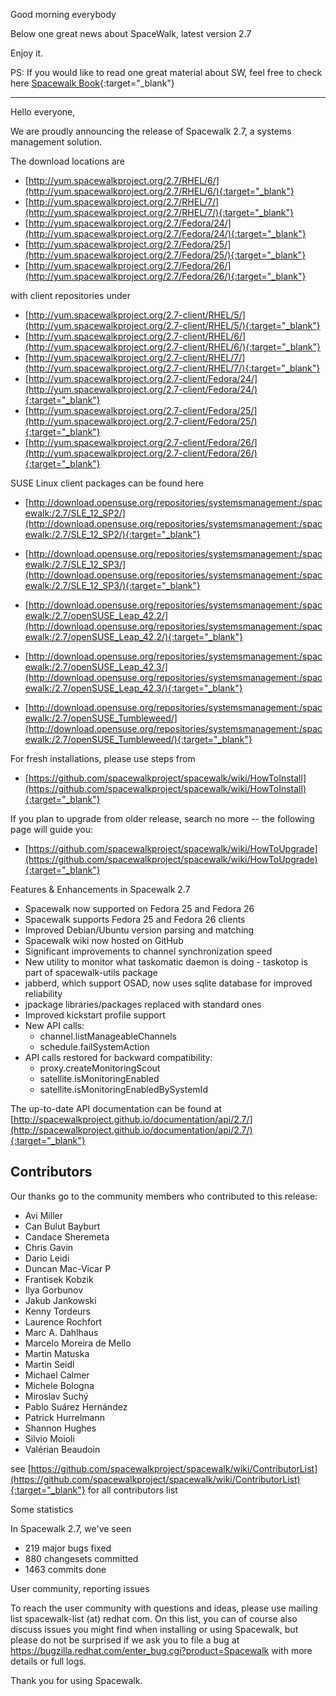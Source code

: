 Good morning everybody

Below one great news about SpaceWalk, latest version 2.7

Enjoy it.

PS: If you would like to read one great material about SW, feel free to check here [Spacewalk Book](https://www.amazon.com/Spacewalk-Satellite-Project-solution-management-ebook/dp/B071DDQ4W2/ref=sr_1_1?s=books&ie=UTF8&qid=1492602720&sr=1-1&keywords=spacewalk+satellite){:target="_blank"}

----

Hello everyone,

We are proudly announcing the release of Spacewalk 2.7, a systems
management solution.

The download locations are
   * [http://yum.spacewalkproject.org/2.7/RHEL/6/](http://yum.spacewalkproject.org/2.7/RHEL/6/){:target="_blank"}
   * [http://yum.spacewalkproject.org/2.7/RHEL/7/](http://yum.spacewalkproject.org/2.7/RHEL/7/){:target="_blank"}
   * [http://yum.spacewalkproject.org/2.7/Fedora/24/](http://yum.spacewalkproject.org/2.7/Fedora/24/){:target="_blank"}
   * [http://yum.spacewalkproject.org/2.7/Fedora/25/](http://yum.spacewalkproject.org/2.7/Fedora/25/){:target="_blank"}
   * [http://yum.spacewalkproject.org/2.7/Fedora/26/](http://yum.spacewalkproject.org/2.7/Fedora/26/){:target="_blank"}

with client repositories under
   * [http://yum.spacewalkproject.org/2.7-client/RHEL/5/](http://yum.spacewalkproject.org/2.7-client/RHEL/5/){:target="_blank"}
   * [http://yum.spacewalkproject.org/2.7-client/RHEL/6/](http://yum.spacewalkproject.org/2.7-client/RHEL/6/){:target="_blank"}
   * [http://yum.spacewalkproject.org/2.7-client/RHEL/7/](http://yum.spacewalkproject.org/2.7-client/RHEL/7/){:target="_blank"}
   * [http://yum.spacewalkproject.org/2.7-client/Fedora/24/](http://yum.spacewalkproject.org/2.7-client/Fedora/24/){:target="_blank"}
   * [http://yum.spacewalkproject.org/2.7-client/Fedora/25/](http://yum.spacewalkproject.org/2.7-client/Fedora/25/){:target="_blank"}
   * [http://yum.spacewalkproject.org/2.7-client/Fedora/26/](http://yum.spacewalkproject.org/2.7-client/Fedora/26/){:target="_blank"}

SUSE Linux client packages can be found here

   * [http://download.opensuse.org/repositories/systemsmanagement:/spacewalk:/2.7/SLE_12_SP2/](http://download.opensuse.org/repositories/systemsmanagement:/spacewalk:/2.7/SLE_12_SP2/){:target="_blank"}

   * [http://download.opensuse.org/repositories/systemsmanagement:/spacewalk:/2.7/SLE_12_SP3/](http://download.opensuse.org/repositories/systemsmanagement:/spacewalk:/2.7/SLE_12_SP3/){:target="_blank"}

   * [http://download.opensuse.org/repositories/systemsmanagement:/spacewalk:/2.7/openSUSE_Leap_42.2/](http://download.opensuse.org/repositories/systemsmanagement:/spacewalk:/2.7/openSUSE_Leap_42.2/){:target="_blank"}

   * [http://download.opensuse.org/repositories/systemsmanagement:/spacewalk:/2.7/openSUSE_Leap_42.3/](http://download.opensuse.org/repositories/systemsmanagement:/spacewalk:/2.7/openSUSE_Leap_42.3/){:target="_blank"}

   * [http://download.opensuse.org/repositories/systemsmanagement:/spacewalk:/2.7/openSUSE_Tumbleweed/](http://download.opensuse.org/repositories/systemsmanagement:/spacewalk:/2.7/openSUSE_Tumbleweed/){:target="_blank"}



For fresh installations, please use steps from
   * [https://github.com/spacewalkproject/spacewalk/wiki/HowToInstall](https://github.com/spacewalkproject/spacewalk/wiki/HowToInstall){:target="_blank"}

If you plan to upgrade from older release, search no more -- the
following page will guide you:
   * [https://github.com/spacewalkproject/spacewalk/wiki/HowToUpgrade](https://github.com/spacewalkproject/spacewalk/wiki/HowToUpgrade){:target="_blank"}


Features & Enhancements in Spacewalk 2.7
   * Spacewalk now supported on Fedora 25 and Fedora 26
   * Spacewalk supports Fedora 25 and Fedora 26 clients
   * Improved Debian/Ubuntu version parsing and matching
   * Spacewalk wiki now hosted on GitHub
   * Significant improvements to channel synchronization speed
   * New utility to monitor what taskomatic daemon is doing - taskotop is part of spacewalk-utils package
   * jabberd, which support OSAD, now uses sqlite database for improved reliability
   * jpackage libraries/packages replaced with standard ones
   * Improved kickstart profile support
   * New API calls:
     * channel.listManageableChannels
     * schedule.failSystemAction
   * API calls restored for backward compatibility:
     * proxy.createMonitoringScout
     * satellite.isMonitoringEnabled
     * satellite.isMonitoringEnabledBySystemId

The up-to-date API documentation can be found at
[http://spacewalkproject.github.io/documentation/api/2.7/](http://spacewalkproject.github.io/documentation/api/2.7/){:target="_blank"}


## Contributors

Our thanks go to the community members who contributed to this release:
   * Avi Miller
   * Can Bulut Bayburt
   * Candace Sheremeta
   * Chris Gavin
   * Dario Leidi
   * Duncan Mac-Vicar P
   * Frantisek Kobzik
   * Ilya Gorbunov
   * Jakub Jankowski
   * Kenny Tordeurs
   * Laurence Rochfort
   * Marc A. Dahlhaus
   * Marcelo Moreira de Mello
   * Martin Matuska
   * Martin Seidl
   * Michael Calmer
   * Michele Bologna
   * Miroslav Suchý
   * Pablo Suárez Hernández
   * Patrick Hurrelmann
   * Shannon Hughes
   * Silvio Moioli
   * Valérian Beaudoin

see [https://github.com/spacewalkproject/spacewalk/wiki/ContributorList](https://github.com/spacewalkproject/spacewalk/wiki/ContributorList){:target="_blank"}
for all contributors list


Some statistics

In Spacewalk 2.7, we've seen

   * 219 major bugs fixed
   * 880 changesets committed
   * 1463 commits done


User community, reporting issues

To reach the user community with questions and ideas, please use mailing
list spacewalk-list (at) redhat com. On this list, you can of course also
discuss issues you might find when installing or using Spacewalk, but
please do not be surprised if we ask you to file a bug at
https://bugzilla.redhat.com/enter_bug.cgi?product=Spacewalk with more
details or full logs.

Thank you for using Spacewalk.
